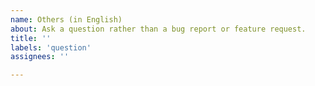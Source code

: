 ```yaml
---
name: Others (in English)
about: Ask a question rather than a bug report or feature request.
title: ''
labels: 'question'
assignees: ''

---
```



